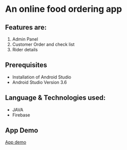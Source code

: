 # An online food ordering app 


## Features are: 
1. Admin Panel
2. Customer Order and check list
3. Rider details

## Prerequisites
* Installation of Android Studio
* Android Studio Version 3.6

## Language & Technologies used:
* JAVA
* Firebase

## App Demo
[App demo](https://github.com/mahbuba26/FoodAppNew/assets/101488753/90a3e4b2-6cb4-48b0-809c-e75c95ec859f)
